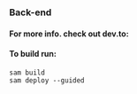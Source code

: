 ### Back-end

#### For more info. check out dev.to:

#### To build run:

```sam build```  
```sam deploy --guided```
